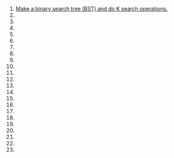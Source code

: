 1. [Make a binary search tree (BST) and do K search operations.](https://github.com/albertmunda/iaap/blob/master/assign08/quest.01.c)
2. 
3. 
4.
5.
6.
7.
8.
9.
10.
11.
12.
13.
14.
15.
16.
17.
18.
19.
20.
21.
22.
23.
